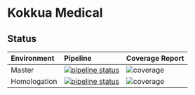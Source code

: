 # Kokkua Medical

## Status

| Environment | Pipeline | Coverage Report |
|:--- |:--- |:--- |
| Master | [![pipeline status](https://gitlab.com/kokkua/medical-frontend/badges/master/pipeline.svg)](https://gitlab.com/kokkua/medical-frontend/commits/master) | ![coverage](https://gitlab.com/gitlab-org/gitlab-ce/badges/master/coverage.svg?job=coverage) |
| Homologation | [![pipeline status](https://gitlab.com/kokkua/medical-frontend/badges/hom/pipeline.svg)](https://gitlab.com/kokkua/medical-frontend/commits/hom) | ![coverage](https://gitlab.com/gitlab-org/gitlab-ce/badges/hom/coverage.svg?job=coverage) |
